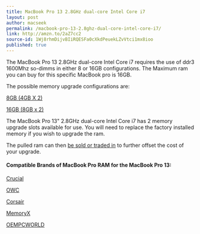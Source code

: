 ```yaml
---
title: MacBook Pro 13 2.8GHz dual-core Intel Core i7
layout: post
author: macseek
permalink: /macbook-pro-13-2.8ghz-dual-core-intel-core-i7/
link: http://amzn.to/2aZ7cc2
source-id: 1Wj8rhmDijvBIiRQESFa0cXkdPeuekLZvVtci1mx8ioo
published: true
---
```

The MacBook Pro 13 2.8GHz dual-core Intel Core i7 requires the use of ddr3 1600Mhz so-dimms in either 8 or  16GB configurations. The Maximum ram you can buy for this specific MacBook pro is 16GB. 

The possible memory upgrade configurations are: 

[8GB (4GB X 2)](http://amzn.to/2aG3Hoc)

[16GB (8GB x 2) ](http://amzn.to/2aZ7cc2)

The MacBook Pro 13" 2.8GHz dual-core Intel Core i7 has 2 memory upgrade slots available for use. You will need to replace the factory installed memory if you wish to upgrade the ram. 

The pulled ram can then [be sold or traded in](http://ramseeker.com/2011/01/where-can-i-sell-old-ram/) to further offset the cost of your upgrade.

#### Compatible Brands of MacBook Pro RAM for the MacBook Pro 13:

[Crucial](http://amzn.to/2bccVIB)

[OWC](http://amzn.to/2bcd4fi)

[Corsair](http://amzn.to/2bccVsr)

[MemoryX](http://memoryx.net)

[OEMPCWORLD](http://oempcworld.com)

